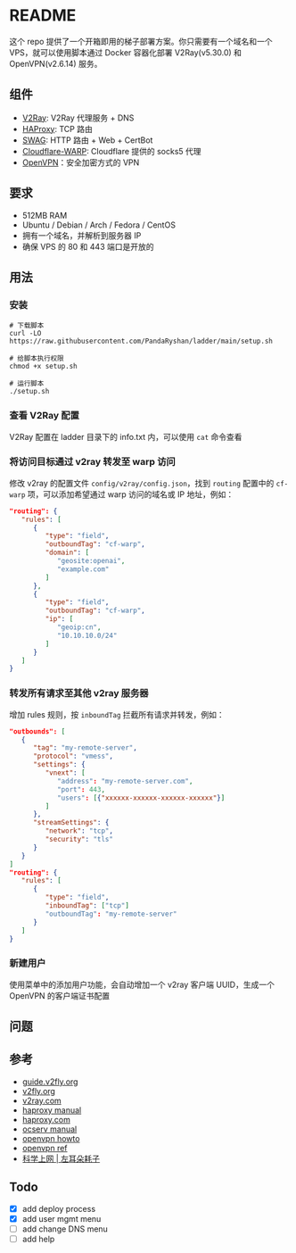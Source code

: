 # README

这个 repo 提供了一个开箱即用的梯子部署方案。你只需要有一个域名和一个 VPS，就可以使用脚本通过 Docker 容器化部署 V2Ray(v5.30.0) 和 OpenVPN(v2.6.14) 服务。

## 组件

* [V2Ray](https://github.com/v2fly/v2ray-core): V2Ray 代理服务 + DNS
* [HAProxy](https://github.com/haproxy/haproxy): TCP 路由
* [SWAG](https://github.com/linuxserver/docker-swag): HTTP 路由 + Web + CertBot
* [Cloudflare-WARP](https://developers.cloudflare.com/warp-client/get-started/linux/): Cloudflare 提供的 socks5 代理
* [OpenVPN](https://community.openvpn.net/openvpn/wiki/Downloads)：安全加密方式的 VPN

## 要求

* 512MB RAM
* Ubuntu / Debian / Arch / Fedora / CentOS
* 拥有一个域名，并解析到服务器 IP
* 确保 VPS 的 80 和 443 端口是开放的

## 用法

### 安装

```shell
# 下载脚本
curl -LO https://raw.githubusercontent.com/PandaRyshan/ladder/main/setup.sh

# 给脚本执行权限
chmod +x setup.sh

# 运行脚本
./setup.sh
```

### 查看 V2Ray 配置

V2Ray 配置在 ladder 目录下的 info.txt 内，可以使用 `cat` 命令查看

### 将访问目标通过 v2ray 转发至 warp 访问

修改 v2ray 的配置文件 `config/v2ray/config.json`，找到 `routing` 配置中的 `cf-warp` 项，可以添加希望通过 warp 访问的域名或 IP 地址，例如：

```json
"routing": {
   "rules": [
      {
         "type": "field",
         "outboundTag": "cf-warp",
         "domain": [
            "geosite:openai",
            "example.com"
         ]
      },
      {
         "type": "field",
         "outboundTag": "cf-warp",
         "ip": [
            "geoip:cn",
            "10.10.10.0/24"
         ]
      }
   ]
}
```

### 转发所有请求至其他 v2ray 服务器

增加 rules 规则，按 `inboundTag` 拦截所有请求并转发，例如：

```json
"outbounds": [
   {
      "tag": "my-remote-server",
      "protocol": "vmess",
      "settings": {
         "vnext": [
            "address": "my-remote-server.com",
            "port": 443,
            "users": [{"xxxxxx-xxxxxx-xxxxxx-xxxxxx"}]
         ]
      },
      "streamSettings": {
         "network": "tcp",
         "security": "tls"
      }
   }
]
"routing": {
   "rules": [
      {
         "type": "field",
         "inboundTag": ["tcp"]
         "outboundTag": "my-remote-server"
      }
   ]
}
```

### 新建用户

使用菜单中的添加用户功能，会自动增加一个 v2ray 客户端 UUID，生成一个 OpenVPN 的客户端证书配置

## 问题

## 参考

* [guide.v2fly.org](https://guide.v2fly.org/advanced/quic.html)
* [v2fly.org](https://www.v2fly.org/v5/config/inbound.html)
* [v2ray.com](https://www.v2ray.com/chapter_02/policy.html)
* [haproxy manual](https://docs.haproxy.org/dev/configuration.html)
* [haproxy.com](https://www.haproxy.com/documentation/hapee/latest/load-balancing/protocols/http-2/)
* [ocserv manual](https://ocserv.gitlab.io/www/manual.html)
* [openvpn howto](https://openvpn.net/community-resources/how-to/)
* [openvpn ref](https://openvpn.net/community-resources/reference-manual-for-openvpn-2-4/)
* [科学上网 | 左耳朵耗子](https://haoel.github.io/#94-cloudflare-warp-%E5%8E%9F%E7%94%9F-ip)

## Todo

* [x] add deploy process
* [x] add user mgmt menu
* [ ] add change DNS menu
* [ ] add help
